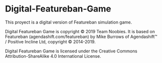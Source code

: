 # Digital-Featureban-Game

This proyect is a digital version of Featureban simulation game.

Digital Featureban Game is copyright © 2019 Team Noobies. It is based on Featureban
(agendashift.com/featureban) by Mike Burrows of Agendashift™ / Positive Incline Ltd,
copyright © 2014-2019.

Digital Featureban Game is licensed under the Creative Commons Attribution-ShareAlike 4.0
International License.
